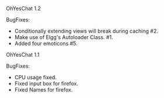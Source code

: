 
OhYesChat 1.2

BugFixes:

* Conditionally extending views will break during caching #2.
* Make use of Elgg's Autoloader Class. #1.
* Added four emoticons #5.

OhYesChat 1.1 

BugFixes:

* CPU usage fixed.
* Fixed input box for firefox.
* Fixed Names for firefox.